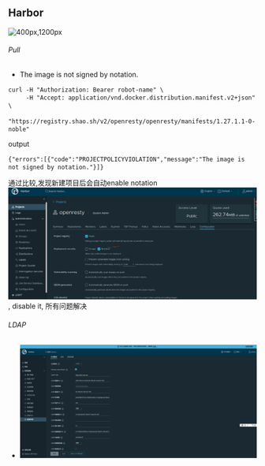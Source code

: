## Harbor
![400px,1200px](../tips/mindmap/k8s-harbor.km)
###### Pull
- The image is not signed by notation.
```
curl -H "Authorization: Bearer robot-name" \
     -H "Accept: application/vnd.docker.distribution.manifest.v2+json" \
     "https://registry.shao.sh/v2/openresty/openresty/manifests/1.27.1.1-0-noble"
```
output
```
{"errors":[{"code":"PROJECTPOLICYVIOLATION","message":"The image is not signed by notation."}]}
```
通过比较,发现新建项目后会自动enable notation ![](./images/harbor-project-configuration-notation.png), disable it, 所有问题解决

###### LDAP
- ![](images/harbor-authentication-ldap.png)
